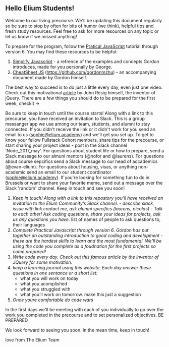 
## Hello Elium Students!

Welcome to our living precourse.  We'll be updating this document regularly so be sure to stop by often for bits of humor (we think), helpful tips and fresh study resources.  Feel free to ask for more resources on any topic or let us know if we missed anything!



To prepare for the program, follow the [Pratical JavaScript](https://watchandcode.com/p/practical-javascript) tutorial through version 6. 
You may find these resources to be helpful:  
	
1. [Simplify Javascript](https://github.com/GeorgeFourikis/Simplify-JavaScript) - a refrence of the examples and concepts Gordon introduces, made for you personally by George.   
2. [CheatSheet JS][3] (https://github.com/gordonmzhu) - an accompanying document made by Gordon himself.

The best way to succeed is to do just a little every day, even just one video.  Check out this motivational [article](http://ejohn.org/blog/write-code-every-day/) by John Resig himself, the inventor of jQuery.
There are a few things you should do to be prepared for the first week, checkit ->

Be sure to keep in touch until the course starts!  Along with a link to this precourse, you have received an invitation to Slack.  This is a group messanger app we use among our team, students, and alumni to stay connected.  If you didn't receive the link or it didn't work for you send an email to us (sophie@elium.academy) and we'll get you set up.
To get to know your fellow Fullstack Cohort members, share tips for the precourse, or start sharing your project ideas - post in the Slack channel 'Node_2017_may'.
For questions about student life or how to prepare, send a Slack message to our almuni mentors (@nofor and @laurens).
For questions about course sepcifics send a Slack message to our head of accademics (@evan-elium).
For questions about housing, visas, or anything non-academic send an email to our student coordinator (sophie@elium.academy).
If you're looking for something fun to do in Brussels or want to share your favorite meme, send out a message over the Slack 'random' channel.
Keep in touch and see you soon!

1. _Keep in touch!  Along with a link to this repostory you’ll have received an invitation to the Elium Community’s Slack channel. - describe slack, issue with link contact me, ask alumni specifics (laurens, nicolas) -  Talk to each other!  Ask coding questions, share your ideas for projects, ask us any questions you have._
	list of names of people to ask questions to, their languages
2. _Complete Practical Javascript through version 6. Gordon has put together an outstanding introduction to good coding and development - these are the hardest skills to learn and the most fundamental. We'll be using the code you complete as a foudnation for the first projects so come prepared!_
3. _Write code every day. Check out this famous article by the inventor of JQuery for some motivation._
4. _keep a learning journal using this website.  Each day answer these questions in one sentance or a short list:_ 
 	* what you will work on today 
	* what you acomplished	
	* what you struggled with	
	* what you’ll work on tomorrow. 
		make this just a suggestion
5. _Once youre comfortable do code wars_

In the first days we'll be meeting with each of you individually to go over the work you completed in the precourse and to set personalized objectives.  BE PREPARED

We look forward to seeing you soon. in the mean time, keep in touch!

love from The Elium Team
 


[2]: https://github.com/GeorgeFourikis/Simplify-JavaScript
[3]: https://github.com/gordonmzhu
